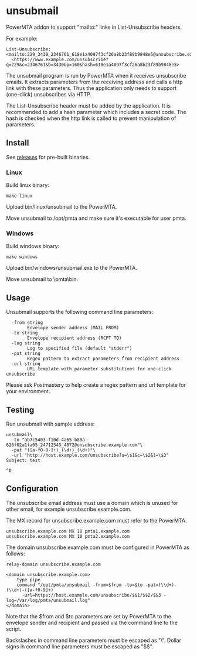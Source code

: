 # unsubmail

PowerMTA addon to support "mailto:" links in List-Unsubscribe headers.

For example:

    List-Unsubscribe: <mailto:229_3430_2346761_618e1a4097f3cf26a8b23f89b9848e5@unsubscribe.example.com>,
	  <https://www.example.com/unsubscribe?q=229&c=2346761&b=3430&p=160&hash=618e1a4097f3cf26a8b23f89b9848e5>

The unsubmail program is run by PowerMTA when it receives unsubscribe emails. It extracts parameters from the receiving address and calls a http link with these parameters. Thus the application only needs to support (one-click) unsubscribes via HTTP.

The List-Unsubscribe header must be added by the application. It is recommended to add a hash parameter which includes a secret code. The hash is checked when the http link is called to prevent manipulation of parameters. 

## Install

See [releases](https://github.com/postmastery/unsubmail/releases) for pre-built binaries.

### Linux

Build linux binary:

	make linux

Upload bin/linux/unsubmail to the PowerMTA. 

Move unsubmail to /opt/pmta and make sure it's executable for user pmta.

### Windows

Build windows binary:

	make windows

Upload bin/windows/unsubmail.exe to the PowerMTA.

Move unsubmail to \pmta\bin.

## Usage

Unsubmail supports the following command line parameters:

	  -from string
	    	Envelope sender address (MAIL FROM)
	  -to string
	    	Envelope recipient address (RCPT TO)
	  -log string
	    	Log to specified file (default "stderr")
	  -pat string
	        Regex pattern to extract parameters from recipient address
	  -url string
	  	    URL template with parameter substitutions for one-click unsubscribe

Please ask Postmastery to help create a regex pattern and url template for your environment.

## Testing

Run unsubmail with sample address:

	unsubmail\
	  -to "ab7c5403-f10d-4a65-b88a-626f02a1fa05_24712345_4072@unsubscribe.example.com"\
	  -pat "([a-f0-9-]+)_(\d+)_(\d+)"\
	  -url "http://host.example.com/unsubscribe?u=\$1&c=\$2&l=\$3"
	Subject: test

	^D

## Configuration

The unsubscribe email address must use a domain which is unused for other email,
for example unsubscribe.example.com.

The MX record for unsubscribe.example.com must refer to the PowerMTA.

	unsubscribe.example.com MX 10 pmta1.example.com
	unsubscribe.example.com MX 10 pmta2.example.com

The domain unsubscribe.example.com must be configured in PowerMTA as follows:

	relay-domain unsubscribe.example.com

	<domain unsubscribe.example.com>
		type pipe
		command "/opt/pmta/unsubmail -from=$from -to=$to -pat=(\\d+)-(\\d+)-([a-f0-9]+)
		  -url=https://host.example.com/unsubscribe/$$1/$$2/$$3 -log=/var/log/pmta/unsubmail.log"
	</domain>

Note that the $from and $to parameters are set by PowerMTA to the envelope sender and
recipient and passed via the command line to the script.

Backslashes in command line parameters must be escaped as "\\". Dollar signs in command line parameters must be escaped as "$$".
